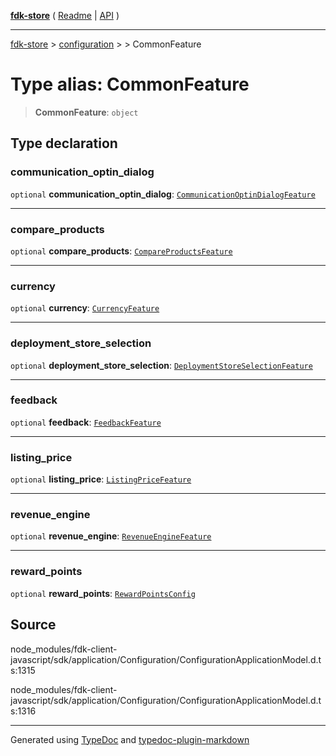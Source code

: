 [**fdk-store**](../../../README.md) ( [Readme](../../../README.md) \| [API](../../../API.md) )

---

[fdk-store](../../../API.md) > [configuration](../../README.md) > [<internal>](../README.md) > CommonFeature

# Type alias: CommonFeature

> **CommonFeature**: `object`

## Type declaration

### communication_optin_dialog

`optional` **communication_optin_dialog**: [`CommunicationOptinDialogFeature`](type-alias.CommunicationOptinDialogFeature.md)

---

### compare_products

`optional` **compare_products**: [`CompareProductsFeature`](type-alias.CompareProductsFeature.md)

---

### currency

`optional` **currency**: [`CurrencyFeature`](type-alias.CurrencyFeature.md)

---

### deployment_store_selection

`optional` **deployment_store_selection**: [`DeploymentStoreSelectionFeature`](type-alias.DeploymentStoreSelectionFeature.md)

---

### feedback

`optional` **feedback**: [`FeedbackFeature`](type-alias.FeedbackFeature.md)

---

### listing_price

`optional` **listing_price**: [`ListingPriceFeature`](type-alias.ListingPriceFeature.md)

---

### revenue_engine

`optional` **revenue_engine**: [`RevenueEngineFeature`](type-alias.RevenueEngineFeature.md)

---

### reward_points

`optional` **reward_points**: [`RewardPointsConfig`](type-alias.RewardPointsConfig.md)

## Source

node_modules/fdk-client-javascript/sdk/application/Configuration/ConfigurationApplicationModel.d.ts:1315

node_modules/fdk-client-javascript/sdk/application/Configuration/ConfigurationApplicationModel.d.ts:1316

---

Generated using [TypeDoc](https://typedoc.org/) and [typedoc-plugin-markdown](https://www.npmjs.com/package/typedoc-plugin-markdown)
